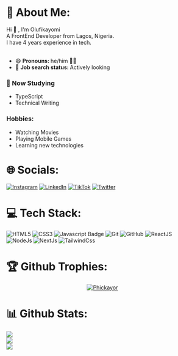 # 💫 About Me:
Hi :wave: , I'm Olufikayomi <br>
A FrontEnd Developer from Lagos, Nigeria. <br>
I have 4 years experience in tech. <br><br>
- 😄 <b> Pronouns: </b> he/him 👦🏼
- 💼 <b> Job search status: </b> Actively looking
### 🏫 Now Studying
* TypeScript
* Technical Writing

### Hobbies:
* Watching Movies
* Playing Mobile Games
* Learning new technologies

# 🌐 Socials:
[![Instagram](https://img.shields.io/badge/Instagram-%23E4405F.svg?logo=Instagram&logoColor=white)](https://instagram.com/determineddev) [![LinkedIn](https://img.shields.io/badge/LinkedIn-%230077B5.svg?logo=linkedin&logoColor=white)](https://linkedin.com/in/olufikayomi-jetawo-79633a184) [![TikTok](https://img.shields.io/badge/TikTok-%23000000.svg?logo=TikTok&logoColor=white)](https://tiktok.com/@determineddev) [![Twitter](https://img.shields.io/badge/Twitter-%231DA1F2.svg?logo=Twitter&logoColor=white)](https://twitter.com/@FikayoJetawo) 

# 💻 Tech Stack:
![HTML5](https://img.shields.io/badge/html5-%23E34F26.svg?style=for-the-badge&logo=html5&logoColor=white) 
![CSS3](https://img.shields.io/badge/css3-%231572B6.svg?style=for-the-badge&logo=css3&logoColor=white)
![Javascript Badge](https://img.shields.io/badge/-Javascript-F0DB4F?style=for-the-badge&labelColor=F0DB4F&logo=javascript&logoColor=black)
![Git](https://img.shields.io/badge/git-%23F05033.svg?style=for-the-badge&logo=git&logoColor=white)
![GitHub](https://img.shields.io/badge/github-%23121011.svg?style=for-the-badge&logo=github&logoColor=white)
![ReactJS](https://img.shields.io/badge/-ReactJS-0000AA?logo=reactjs&logoColor=white&style=for-the-badge)
![NodeJs](https://img.shields.io/badge/-NodeJS-00aa00?logo=nodejs&logoColor=white&style=for-the-badge)
![NextJs](https://img.shields.io/badge/-NextJS-000000?logo=nextjs&logoColor=white&style=for-the-badge)
![TailwindCss](https://img.shields.io/badge/-TailwindCSS-0000AA?logo=tailwindcss&logoColor=white&style=for-the-badge)
# 🏆 Github Trophies:
<p align="center"> <a href="https://github.com/Phickayor/github-profile-trophy"><img src="https://github-profile-trophy.vercel.app/?username=Phickayor&layout=compact&theme=algolia" alt="Phickayor" /></a> </p>

# 📊 Github Stats:

![](https://github-readme-stats.vercel.app/api?username=Phickayor&theme=dark&hide_border=false&include_all_commits=false&count_private=false)<br/>
![](https://github-readme-streak-stats.herokuapp.com/?user=Phickayor&theme=dark&hide_border=false)<br/>
![](https://github-readme-stats.vercel.app/api/top-langs/?username=Phickayor&theme=dark&hide_border=false&include_all_commits=false&count_private=false&layout=compact)

